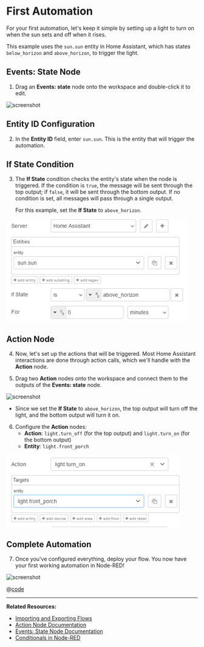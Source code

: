 # First Automation

For your first automation, let's keep it simple by setting up a light to turn on when the sun sets and off when it rises.

This example uses the `sun.sun` entity in Home Assistant, which has states `below_horizon` and `above_horizon`, to trigger the light.

## Events: State Node

1. Drag an **Events: state** node onto the workspace and double-click it to edit.

![screenshot](./images/first-automation_01.png)

## Entity ID Configuration

2. In the **Entity ID** field, enter `sun.sun`. This is the entity that will trigger the automation.

## If State Condition

3. The **If State** condition checks the entity's state when the node is triggered. If the condition is `true`, the message will be sent through the top output; if `false`, it will be sent through the bottom output. If no condition is set, all messages will pass through a single output.

   For this example, set the **If State** to `above_horizon`.

![screenshot](./images/first-automation_02.png)

## Action Node

4. Now, let's set up the actions that will be triggered. Most Home Assistant interactions are done through action calls, which we'll handle with the **Action** node.

5. Drag two **Action** nodes onto the workspace and connect them to the outputs of the **Events: state** node.

![screenshot](./images/first-automation_03.png)

- Since we set the **If State** to `above_horizon`, the top output will turn off the light, and the bottom output will turn it on.

6. Configure the **Action** nodes:
   - **Action**: `light.turn_off` (for the top output) and `light.turn_on` (for the bottom output)
   - **Entity**: `light.front_porch`

![screenshot](./images/first-automation_04.png)

## Complete Automation

7. Once you've configured everything, deploy your flow. You now have your first working automation in Node-RED!

![screenshot](./images/first-automation_05.png)

@[code](@examples/guides/first-automation/complete-automation.json)

---

**Related Resources:**

- [Importing and Exporting Flows](https://nodered.org/docs/user-guide/editor/workspace/import-export)
- [Action Node Documentation](/node/action.md)
- [Events: State Node Documentation](/node/events-state.md)
- [Conditionals in Node-RED](./conditionals.md)
